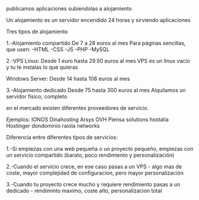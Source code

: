 publicamos aplicaciones subiendolas a alojamiento

Un alojamiento es un servidor encendido 24 horas y sirviendo aplicaciones

Tres tipos de alojamiento

1.-Alojamiento compartido
De 7 a 28 euros al mes
Para páginas sencillas, que usen:
-HTML
-CSS
-JS
-PHP
-MySQL

2.-VPS
Linux: Desde 1 euro hasta 29.50 euros al mes
VPS es un linux vacío y tu te instalas lo que quieras

Windows Server: Desde 14 hasta 108 euros al mes


3.-Alojamiento dedicado
Desde 75 hasta 300 euros al mes
Alquilamos un servidor físico, completo


en el mercado existen diferentes proveedores de servicio.

Ejemplos:
IONOS
Dinahosting
Arsys
OVH
Piensa solutions
hostalia
Hostinger
dondominio
raiola networks


Diferencia entre diferentes tipos de servicios:

1.-Si empiezas con una web pequeña o un proyecto pequeño, empiezas con un servicio compartido (barato, poco rendimiento y personalización)

2.-Cuando el servicio crece, en ese caso pasas a un VPS - algo mas de coste, mayor complejidad de configuracion, pero mayor personalización

3.-Cuando tu proyecto crece mucho y requiere rendimiento pasas a un dedicado - rendiminto maximo, coste alto, personalizacion total





